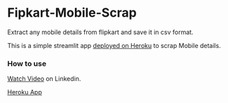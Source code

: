 # Fipkart-Mobile-Scrap
Extract any mobile details from flipkart and save it in csv format.

This is a simple streamlit app [deployed on Heroku](https://flipkart-mobile-scrap.herokuapp.com/) to scrap Mobile details.

### How to use
[Watch Video](https://www.linkedin.com/posts/krishnkantraj_streamlit-flipkart-errors-activity-6799597362923876352-3l-f) on Linkedin.


[Heroku App](https://flipkart-mobile-scrap.herokuapp.com/)
